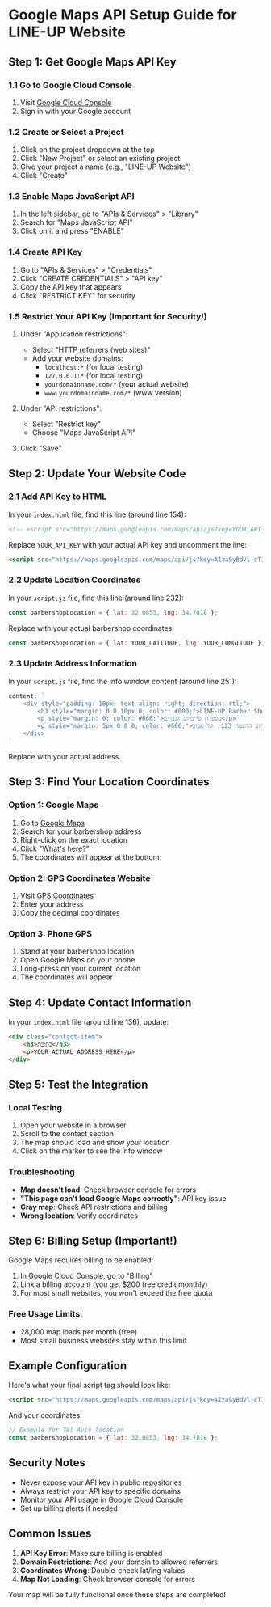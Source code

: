 # Google Maps API Setup Guide for LINE-UP Website

## Step 1: Get Google Maps API Key

### 1.1 Go to Google Cloud Console
1. Visit [Google Cloud Console](https://console.cloud.google.com/)
2. Sign in with your Google account

### 1.2 Create or Select a Project
1. Click on the project dropdown at the top
2. Click "New Project" or select an existing project
3. Give your project a name (e.g., "LINE-UP Website")
4. Click "Create"

### 1.3 Enable Maps JavaScript API
1. In the left sidebar, go to "APIs & Services" > "Library"
2. Search for "Maps JavaScript API"
3. Click on it and press "ENABLE"

### 1.4 Create API Key
1. Go to "APIs & Services" > "Credentials"
2. Click "CREATE CREDENTIALS" > "API key"
3. Copy the API key that appears
4. Click "RESTRICT KEY" for security

### 1.5 Restrict Your API Key (Important for Security!)
1. Under "Application restrictions":
   - Select "HTTP referrers (web sites)"
   - Add your website domains:
     - `localhost:*` (for local testing)
     - `127.0.0.1:*` (for local testing)
     - `yourdomainname.com/*` (your actual website)
     - `www.yourdomainname.com/*` (www version)

2. Under "API restrictions":
   - Select "Restrict key"
   - Choose "Maps JavaScript API"

3. Click "Save"

## Step 2: Update Your Website Code

### 2.1 Add API Key to HTML
In your `index.html` file, find this line (around line 154):
```html
<!-- <script src="https://maps.googleapis.com/maps/api/js?key=YOUR_API_KEY&callback=initMap&libraries=&v=weekly" async defer></script> -->
```

Replace `YOUR_API_KEY` with your actual API key and uncomment the line:
```html
<script src="https://maps.googleapis.com/maps/api/js?key=AIzaSyBdVl-cTICSwYKrFt07-******&callback=initMap&libraries=&v=weekly" async defer></script>
```

### 2.2 Update Location Coordinates
In your `script.js` file, find this line (around line 232):
```javascript
const barbershopLocation = { lat: 32.0853, lng: 34.7818 };
```

Replace with your actual barbershop coordinates:
```javascript
const barbershopLocation = { lat: YOUR_LATITUDE, lng: YOUR_LONGITUDE };
```

### 2.3 Update Address Information
In your `script.js` file, find the info window content (around line 251):
```javascript
content: `
    <div style="padding: 10px; text-align: right; direction: rtl;">
        <h3 style="margin: 0 0 10px 0; color: #000;">LINE-UP Barber Shop</h3>
        <p style="margin: 0; color: #666;">מספרת פרימיום לגברים</p>
        <p style="margin: 5px 0 0 0; color: #666;">רחוב הדוגמה 123, תל אביב</p>
    </div>
`
```

Replace with your actual address.

## Step 3: Find Your Location Coordinates

### Option 1: Google Maps
1. Go to [Google Maps](https://maps.google.com)
2. Search for your barbershop address
3. Right-click on the exact location
4. Click "What's here?"
5. The coordinates will appear at the bottom

### Option 2: GPS Coordinates Website
1. Visit [GPS Coordinates](https://www.gps-coordinates.net/)
2. Enter your address
3. Copy the decimal coordinates

### Option 3: Phone GPS
1. Stand at your barbershop location
2. Open Google Maps on your phone
3. Long-press on your current location
4. The coordinates will appear

## Step 4: Update Contact Information

In your `index.html` file (around line 136), update:
```html
<div class="contact-item">
    <h3>כתובת</h3>
    <p>YOUR_ACTUAL_ADDRESS_HERE</p>
</div>
```

## Step 5: Test the Integration

### Local Testing
1. Open your website in a browser
2. Scroll to the contact section
3. The map should load and show your location
4. Click on the marker to see the info window

### Troubleshooting
- **Map doesn't load**: Check browser console for errors
- **"This page can't load Google Maps correctly"**: API key issue
- **Gray map**: Check API restrictions and billing
- **Wrong location**: Verify coordinates

## Step 6: Billing Setup (Important!)

Google Maps requires billing to be enabled:

1. In Google Cloud Console, go to "Billing"
2. Link a billing account (you get $200 free credit monthly)
3. For most small websites, you won't exceed the free quota

### Free Usage Limits:
- 28,000 map loads per month (free)
- Most small business websites stay within this limit

## Example Configuration

Here's what your final script tag should look like:
```html
<script src="https://maps.googleapis.com/maps/api/js?key=AIzaSyBdVl-cTICSwYKrFt07-Tw3gX7WzXVBGFM&callback=initMap&libraries=&v=weekly" async defer></script>
```

And your coordinates:
```javascript
// Example for Tel Aviv location
const barbershopLocation = { lat: 32.0853, lng: 34.7818 };
```

## Security Notes

- Never expose your API key in public repositories
- Always restrict your API key to specific domains
- Monitor your API usage in Google Cloud Console
- Set up billing alerts if needed

## Common Issues

1. **API Key Error**: Make sure billing is enabled
2. **Domain Restrictions**: Add your domain to allowed referrers
3. **Coordinates Wrong**: Double-check lat/lng values
4. **Map Not Loading**: Check browser console for errors

Your map will be fully functional once these steps are completed!